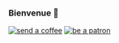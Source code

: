### Bienvenue 👋

[![send a coffee][buymeacoffee-badge]][buymeacoffee-link]
[![be a patron][patreon-badge]][patreon-link]

<!-- LINKS -->
[buymeacoffee-link]: https://www.buymeacoffee.com/abdgijmoruz
[buymeacoffee-badge]: https://img.shields.io/badge/send-a_coffee-FFDD00?logo=buymeacoffee

[githubsponsors-link]: https://github.com/sponsors/iamogbz
[githubsponsors-badge]: https://img.shields.io/badge/be-a_sponsor-EA4AAA?logo=githubsponsors

[patreon-link]: patreon.com/juju_board
[patreon-badge]: https://img.shields.io/badge/be-a_patron-FF424D?logo=patreon

[paypal-link]: https://www.paypal.com/donate/?hosted_button_id=YU8KMXAXYKFS4
[paypal-badge]: https://img.shields.io/badge/send-a_donation-009CDE?logo=paypal
